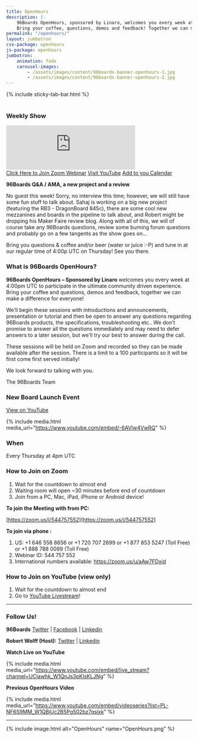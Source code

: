 ```yaml
---
title: OpenHours
description: |-
    96Boards OpenHours, sponsored by Linaro, welcomes you every week at 4:00pm UTC to participate in the ultimate community driven experience.
    Bring your coffee, questions, demos and feedback! Together we can make a difference for everyone!
permalink: "/openhours/"
layout: jumbotron
css-package: openhours
js-package: openhours
jumbotron:
    animation: fade
    carousel-images:
        - /assets/images/content/96boards-banner-openhours-1.jpg
        - /assets/images/content/96boards-banner-openhours-2.jpg
---
```

<div class="row" id="content-container">
{% include sticky-tab-bar.html %}
<div class="container">

<div class="col-md-6" markdown="1">
<br>
<h3>Weekly Show</h3>
<iframe width="350" height="120" src="https://w2.countingdownto.com/2050235" frameborder="0"></iframe><br />
<a href="https://zoom.us/j/544757552" class="btn blog-read-more-btn center-block">Click Here to Join Zoom Webinar</a>
<a href="https://www.youtube.com/c/96Boards/" class="btn blog-read-more-btn center-block">Visit YouTube</a>
<a href="https://calendar.google.com/event?action=TEMPLATE&tmeid=MWJjMGc3ZXMwYmh1NGFvMWhzNjJraGg5ZWdfMjAxOTA1MzBUMTYwMDAwWiByb2JlcnQud29sZmZAbGluYXJvLm9yZw&tmsrc=robert.wolff%40linaro.org">Add to you Calendar</a>

**96Boards Q&A / AMA, a new project and a review**

No guest this week! Sorry, no interview this time; however, we will still have some fun stuff to talk about. Sahaj is working on a big new project (featuring the RB3 - DragonBoard 845c), there are some cool new mezzanines and boards in the pipeline to talk about, and Robert might be dropping his Maker Faire review blog. Along with all of this, we will of course take any 96Boards questions, review some burning forum questions and probably go on a few tangents as the show goes on...

Bring you questions & coffee and/or beer (water or juice :-P) and tune in at our regular time of 4:00p UTC on Thursday! See you there.

### What is 96Boards OpenHours?

**96Boards OpenHours – Sponsored by Linaro** welcomes you every week at 4:00pm UTC to participate in the ultimate community driven experience. Bring your coffee and questions, demos and feedback, together we can make a difference for everyone!

We’ll begin these sessions with introductions and announcements, presentation or tutorial and then be open to answer any questions regarding 96Boards products, the specifications, troubleshooting etc.. We don’t promise to answer all the questions immediately and may need to defer answers to a later session, but we’ll try our best to answer during the call.

These sessions will be held on Zoom and recorded so they can be made available after the session. There is a limit to a 100 participants so it will be first come first served initially!

We look forward to talking with you.

The 96Boards Team

### New Board Launch Event

[View on YouTube](https://youtu.be/-6AVlw4VwRQ)

{% include media.html media_url="https://www.youtube.com/embed/-6AVlw4VwRQ" %}

</div>
<div class="col-md-6">
<div class="openhours-panel" markdown="1" id="openhours-panel">

### When

Every Thursday at 4pm UTC

### How to Join on Zoom

1) Wait for the countdown to almost end<br>
2) Waiting room will open ~30 minutes before end of countdown<br>
3) Join from a PC, Mac, iPad, iPhone or Android device!<br>

**To join the Meeting with from PC:**

[https://zoom.us/j/544757552](https://zoom.us/j/544757552)

**To join via phone :**

1) US: +1 646 558 8656 or +1 720 707 2699 or +1 877 853 5247 (Toll Free) or +1 888 788 0099 (Toll Free)<br>
2) Webinar ID: 544 757 552 <br>
3) International numbers available: https://zoom.us/u/aAw7FDxid <br>

### How to Join on YouTube (view only)

1) Wait for the countdown to almost end<br>
2) Go to [YouTube Livestream](https://www.youtube.com/c/96Boards/live)!<br>

* * *

### Follow Us!

**96Boards**
[Twitter](https://twitter.com/96Boards) | [Facebook](https://www.facebook.com/96Boards) | [Linkedin](https://www.linkedin.com/company/96boards)

**Robert Wolff (Host):**
[Twitter](https://twitter.com/sdrobertw) | [Linkedin](https://www.linkedin.com/in/sdrobertw)

**Watch Live on YouTube**

{% include media.html media_url="https://www.youtube.com/embed/live_stream?channel=UCjawhk_W1QnJs3pKIsKLJNg" %}

**Previous OpenHours Video**

{% include media.html media_url="https://www.youtube.com/embed/videoseries?list=PL-NF6S9MM_W1QBjUc2B5Pg502bz7qslxk" %}

* * *

{% include image.html alt="OpenHours" name="OpenHours.png" %}


</div>
</div>

</div>
</div>

